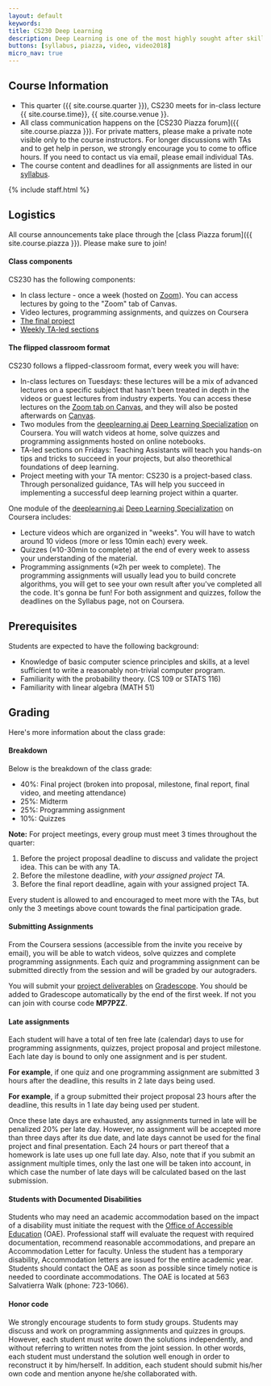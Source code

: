 ```yaml
---
layout: default
keywords:
title: CS230 Deep Learning
description: Deep Learning is one of the most highly sought after skills in AI. In this course, you will learn the foundations of Deep Learning, understand how to build neural networks, and learn how to lead successful machine learning projects. You will learn about Convolutional networks, RNNs, LSTM, Adam, Dropout, BatchNorm, Xavier/He initialization, and more.
buttons: [syllabus, piazza, video, video2018]
micro_nav: true
---
```

## Course Information
- This quarter ({{ site.course.quarter }}), CS230 meets for in-class lecture {{ site.course.time}}, {{ site.course.venue }}.
- All class communication happens on the [CS230 Piazza forum]({{ site.course.piazza }}). For private matters, please make a private note visible only to the course instructors. For longer discussions with TAs and to get help in person, we strongly encourage you to come to office hours. If you need to contact us via email, please email individual TAs.
- The course content and deadlines for all assignments are listed in our [syllabus](/syllabus).

<!-- Course Staff -->
{% include staff.html %}

## Logistics
All course announcements take place through the [class Piazza forum]({{ site.course.piazza }}). Please make sure to join!
#### Class components

CS230 has the following components:
* In class lecture - once a week (hosted on [Zoom](https://canvas.stanford.edu/courses/117317/external_tools/5384)). You can access lectures by going to the "Zoom" tab of Canvas.
* Video lectures, programming assignments, and quizzes on Coursera
* [The final project](/project)
* [Weekly TA-led sections](/section)

#### The flipped classroom format

CS230 follows a flipped-classroom format, every week you will have:
* In-class lectures on Tuesdays: these lectures will be a mix of advanced lectures on a specific subject that hasn't been treated in depth in the videos or guest lectures from industry experts. You can access these lectures on the [Zoom tab on Canvas](https://canvas.stanford.edu/courses/117317/external_tools/5384), and they will also be posted afterwards on [Canvas](https://canvas.stanford.edu/).
* Two modules from the [deeplearning.ai](https://www.deeplearning.ai/) [Deep Learning Specialization](https://www.deeplearning.ai/deep-learning-specialization/) on Coursera. You will watch videos at home, solve quizzes and programming assignments hosted on online notebooks.
* TA-led sections on Fridays: Teaching Assistants will teach you hands-on tips and tricks to succeed in your projects, but also theorethical foundations of deep learning.
* Project meeting with your TA mentor: CS230 is a project-based class. Through personalized guidance, TAs will help you succeed in implementing a successful deep learning project within a quarter.


One module of the [deeplearning.ai](https://www.deeplearning.ai/) [Deep Learning Specialization](https://www.deeplearning.ai/deep-learning-specialization/) on Coursera includes:

 * Lecture videos which are organized in "weeks". You will have to watch around 10 videos (more or less 10min each) every week.
 * Quizzes (≈10-30min to complete) at the end of every week to assess your understanding of the material.
 * Programming assignments (≈2h per week to complete). The programming assignments will usually lead you to build concrete algorithms, you will get to see your own result after you've completed all the code. It's gonna be fun! For both assignment and quizzes, follow the deadlines on the Syllabus page, not on Coursera.

## Prerequisites
Students are expected to have the following background:
 * Knowledge of basic computer science principles and skills, at a level sufficient to write a reasonably non-trivial computer program.
 * Familiarity with the probability theory. (CS 109 or STATS 116)
 * Familiarity with linear algebra (MATH 51)

## Grading

Here's more information about the class grade:

#### Breakdown

Below is the breakdown of the class grade:
 * 40%: Final project (broken into proposal, milestone, final report, final video, and meeting attendance)
 * 25%: Midterm
 * 25%: Programming assignment
 * 10%: Quizzes

**Note:** For project meetings, every group must meet 3 times throughout the quarter:
 1. Before the project proposal deadline to discuss and validate the project idea. This can be with any TA.
 2. Before the milestone deadline, *with your assigned project TA*.
 3. Before the final report deadline, again with your assigned project TA.

Every student is allowed to and encouraged to meet more with the TAs, but only the 3 meetings above count towards the final participation grade.

#### Submitting Assignments
From the Coursera sessions (accessible from the invite you receive by email), you will be able to watch videos, solve quizzes and complete programming assignments. Each quiz and programming assignment can be submitted directly from the session and will be graded by our autograders.

You will submit your [project deliverables](/project/#project-deliverables) on [Gradescope](https://www.gradescope.com/courses/185572). You should be added to Gradescope automatically by the end of the first week. If not you can join with course code **MP7PZZ**.

#### Late assignments
Each student will have a total of ten free late (calendar) days to use for programming assignments, quizzes, project proposal and project milestone. Each late day is bound to only one assignment and is per student.

**For example**, if one quiz and one programming assignment are submitted 3 hours after the deadline, this results in 2 late days being used.

**For example**, if a group submitted their project proposal 23 hours after the deadline, this results in 1 late day being used per student.

Once these late days are exhausted, any assignments turned in late will be penalized 20% per late day. However, no assignment will be accepted more than three days after its due date, and late days cannot be used for the final project and final presentation. Each 24 hours or part thereof that a homework is late uses up one full late day. Also, note that if you submit an assignment multiple times, only the last one will be taken into account, in which case the number of late days will be calculated based on the last submission.

#### Students with Documented Disabilities
Students who may need an academic accommodation based on the impact of a disability must initiate the request with the [Office of Accessible Education](https://oae.stanford.edu/) (OAE). Professional staff will evaluate the request with required documentation, recommend reasonable accommodations, and prepare an Accommodation Letter for faculty. Unless the student has a temporary disability, Accommodation letters are issued for the entire academic year. Students should contact the OAE as soon as possible since timely notice is needed to coordinate accommodations. The OAE is located at 563 Salvatierra Walk (phone: 723-1066).

#### Honor code
We strongly encourage students to form study groups. Students may discuss and work on programming assignments and quizzes in groups. However, each student must write down the solutions independently, and without referring to written notes from the joint session. In other words, each student must understand the solution well enough in order to reconstruct it by him/herself. In addition, each student should submit his/her own code and mention anyone he/she collaborated with.
